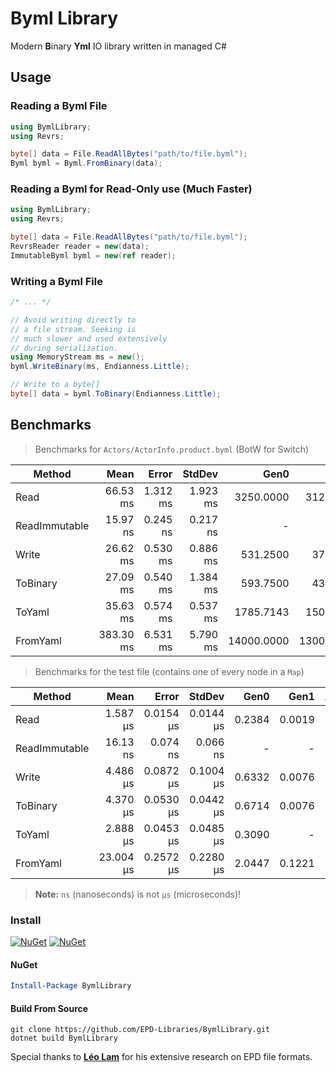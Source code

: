 # Byml Library

Modern **B**inary **Yml** IO library written in managed C#

## Usage

### Reading a Byml File

```cs
using BymlLibrary;
using Revrs;

byte[] data = File.ReadAllBytes("path/to/file.byml");
Byml byml = Byml.FromBinary(data);
```

### Reading a Byml for Read-Only use (Much Faster)

```cs
using BymlLibrary;
using Revrs;

byte[] data = File.ReadAllBytes("path/to/file.byml");
RevrsReader reader = new(data);
ImmutableByml byml = new(ref reader);
```

### Writing a Byml File

```cs
/* ... */

// Avoid writing directly to
// a file stream. Seeking is
// much slower and used extensively
// during serialization.
using MemoryStream ms = new();
byml.WriteBinary(ms, Endianness.Little);

// Write to a byte[]
byte[] data = byml.ToBinary(Endianness.Little);
```

## Benchmarks

> Benchmarks for `Actors/ActorInfo.product.byml` (BotW for Switch)

| Method        |      Mean |    Error |   StdDev |       Gen0 |       Gen1 |      Gen2 | Allocated |
| ------------- | --------: | -------: | -------: | ---------: | ---------: | --------: | --------: |
| Read          |  66.53 ms | 1.312 ms | 1.923 ms |  3250.0000 |  3125.0000 |  625.0000 |  40.04 MB |
| ReadImmutable |  15.97 ns | 0.245 ns | 0.217 ns |          - |          - |         - |         - |
| Write         |  26.62 ms | 0.530 ms | 0.886 ms |   531.2500 |   375.0000 |  250.0000 |  12.79 MB |
| ToBinary      |  27.09 ms | 0.540 ms | 1.384 ms |   593.7500 |   437.5000 |  312.5000 |  14.66 MB |
| ToYaml        |  35.63 ms | 0.574 ms | 0.537 ms |  1785.7143 |  1500.0000 |  214.2857 |  33.94 MB |
| FromYaml      | 383.30 ms | 6.531 ms | 5.790 ms | 14000.0000 | 13000.0000 | 1000.0000 | 198.88 MB |

> Benchmarks for the test file (contains one of every node in a `Map`)

| Method        |      Mean |     Error |    StdDev |   Gen0 |   Gen1 | Allocated |
| ------------- | --------: | --------: | --------: | -----: | -----: | --------: |
| Read          |  1.587 μs | 0.0154 μs | 0.0144 μs | 0.2384 | 0.0019 |   3.68 KB |
| ReadImmutable |  16.13 ns |  0.074 ns |  0.066 ns |      - |      - |         - |
| Write         |  4.486 μs | 0.0872 μs | 0.1004 μs | 0.6332 | 0.0076 |   9.73 KB |
| ToBinary      |  4.370 μs | 0.0530 μs | 0.0442 μs | 0.6714 | 0.0076 |  10.35 KB |
| ToYaml        |  2.888 μs | 0.0453 μs | 0.0485 μs | 0.3090 |      - |   4.78 KB |
| FromYaml      | 23.004 μs | 0.2572 μs | 0.2280 μs | 2.0447 | 0.1221 |  31.73 KB |

> **Note:** `ns` (nanoseconds) is not `μs` (microseconds)!

### Install

[![NuGet](https://img.shields.io/nuget/v/BymlLibrary.svg)](https://www.nuget.org/packages/BymlLibrary) [![NuGet](https://img.shields.io/nuget/dt/BymlLibrary.svg)](https://www.nuget.org/packages/BymlLibrary)

#### NuGet
```powershell
Install-Package BymlLibrary
```

#### Build From Source
```batch
git clone https://github.com/EPD-Libraries/BymlLibrary.git
dotnet build BymlLibrary
```

Special thanks to **[Léo Lam](https://github.com/leoetlino)** for his extensive research on EPD file formats.
